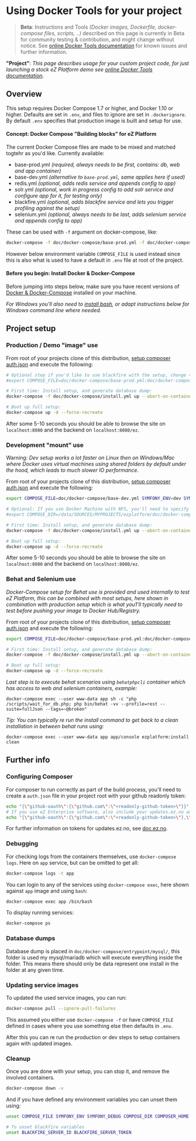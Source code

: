 # Using Docker Tools for your project

> **Beta**: Instructions and Tools *(Docker images, Dockerfile, docker-compose files, scripts, ..)* described on this page
 is currently in Beta for community testing & contribution, and might change without notice.
 See [online Docker Tools documentation](https://doc.ez.no/display/DEVELOPER/Docker+Tools) for known issues and further information.


**"Project"**: *This page describes usage for your custom project code, for just launching a stock eZ Platform demo see [online Docker Tools documentation](https://doc.ez.no/display/DEVELOPER/Docker+Tools)*.


## Overview

This setup requires Docker Compose 1.7 or higher, and Docker 1.10 or higher. Defaults are set in `.env`, and
files to ignore are set in `.dockerignore`. By default `.env` specifies that production image is built and setup for use.

#### Concept: Docker Compose "Building blocks" for eZ Platform

The current Docker Compose files are made to be mixed and matched togtehr as you'd like. Currently available:
- base-prod.yml _(required, always needs to be first, contains: db, web and app container)_
- base-dev.yml _(alternative to `base-prod.yml`, same applies here if used)_
- redis.yml _(optional, adds redis service and appends config to app)_
- solr.yml _(optional, work in progress config to add solr service and configure app for it, for testing only)_
- blackfire.yml _(optional, adds blackfire service and lets you trigger profiling against the setup)_
- selenium.yml _(optional, always needs to be last, adds selenium service and appends config to app)_


These can be used with `-f` argument on docker-compose, like:
```bash
docker-compose -f doc/docker-compose/base-prod.yml -f doc/docker-compose/redis.yml up -d --force-recreate
```

However below environment variable `COMPOSE_FILE` is used instead since this is also what is used to have a default in
`.env` file at root of the project.


#### Before you begin: Install Docker & Docker-Compose

Before jumping into steps below, make sure you have recent versions of [Docker & Docker-Compose](https://www.docker.com/)
installed on your machine.

*For Windows you'll also need to [install bash](https://msdn.microsoft.com/en-us/commandline/wsl/about), or adapt instructions below for Windows command line where needed.*

## Project setup

### Production / Demo "image" use

From root of your projects clone of this distribution, [setup composer auth.json](#composer) and execute the following:
```sh
# Optional step if you'd like to use blackfire with the setup, change <id> and <token> with your own values
#export COMPOSE_FILE=doc/docker-compose/base-prod.yml:doc/docker-compose/blackfire.yml BLACKFIRE_SERVER_ID=<id> BLACKFIRE_SERVER_TOKEN=<token>

# First time: Install setup, and generate database dump:
docker-compose -f doc/docker-compose/install.yml up --abort-on-container-exit

# Boot up full setup:
docker-compose up -d --force-recreate
```

After some 5-10 seconds you should be able to browse the site on `localhost:8080` and the backend on `localhost:8080/ez`.

### Development "mount" use


Warning: *Dev setup works a lot faster on Linux then on Windows/Mac where Docker uses virtual machines using shared folders
by default under the hood, which leads to much slower IO performance.*

From root of your projects clone of this distribution, [setup composer auth.json](#composer) and execute the following:
```sh
export COMPOSE_FILE=doc/docker-compose/base-dev.yml SYMFONY_ENV=dev SYMFONY_DEBUG=1

# Optional: If you use Docker Machine with NFS, you'll need to specify where project is, & give composer a valid directory.
#export COMPOSE_DIR=/data/SOURCES/MYPROJECTS/ezplatform/doc/docker-compose COMPOSER_HOME=/tmp

# First time: Install setup, and generate database dump:
docker-compose -f doc/docker-compose/install.yml up --abort-on-container-exit

# Boot up full setup:
docker-compose up -d --force-recreate
```


After some 5-10 seconds you should be able to browse the site on `localhost:8080` and the backend on `localhost:8080/ez`.


### Behat and Selenium use

*Docker-Compose setup for Behat use is provided and used internally to test eZ Platform, this can be combined with most
setups, here shown in combination with production setup which is what you1'll typically need to test before pushing your
image to Docker Hub/Registry.*

From root of your projects clone of this distribution, [setup composer auth.json](#composer) and execute the following:
```sh
export COMPOSE_FILE=doc/docker-compose/base-prod.yml:doc/docker-compose/selenium.yml

# First time: Install setup, and generate database dump:
docker-compose -f doc/docker-compose/install.yml up --abort-on-container-exit

# Boot up full setup:
docker-compose up -d --force-recreate
```

*Last step is to execute behat scenarios using `behatphpcli` container which has access to web and selenium containers, example:*
```
docker-compose exec --user www-data app sh -c "php /scripts/wait_for_db.php; php bin/behat -vv --profile=rest --suite=fullJson --tags=~@broken"
```


*Tip: You can typically re run the install command to get back to a clean installation in between behat runs using:*
```
docker-compose exec --user www-data app app/console ezplatform:install clean
```

## Further info

### <a name="composer"></a>Configuring Composer

For composer to run correctly as part of the build process, you'll need to create a `auth.json` file in your project root with your github readonly token:

```sh
echo "{\"github-oauth\":{\"github.com\":\"<readonly-github-token>\"}}" > auth.json
# If you use eZ Enterprise software, also include your updates.ez.no auth token
echo "{\"github-oauth\":{\"github.com\":\"<readonly-github-token>\"},\"http-basic\":{\"updates.ez.no\": {\"username\":\"<installation-key>\",\"password\":\"<token-pasword>\",}}}" > auth.json
```

For further information on tokens for updates.ez.no, see [doc.ez.no](https://doc.ez.no/display/DEVELOPER/Using+Composer).



### Debugging

For checking logs from the containers themselves, use `docker-compose logs`. Here on `app` service, but can be omitted to get all:
```sh
docker-compose logs -t app
```


You can login to any of the services using `docker-compose exec`, here shown against `app` image and using `bash`:
```sh
docker-compose exec app /bin/bash
```

To display running services:
```sh
docker-compose ps
```

### Database dumps

Database dump is placed in `doc/docker-compose/entrypoint/mysql/`, this folder is used my mysql/mariadb which will execute
everything inside the folder. This means there should only be data represent one install in the folder at any given time.



### Updating service images

To updated the used service images, you can run:
```sh
docker-compose pull --ignore-pull-failures
```

This assumed you either use `docker-compose -f` or have `COMPOSE_FILE` defined in cases where you use something else
then defaults in `.env`.

After this you can re run the production or dev steps to setup containers again with updated images.

### Cleanup

Once you are done with your setup, you can stop it, and remove the involved containers.
```sh
docker-compose down -v
```

And if you have defined any environment variables you can unset them using:
```sh
unset COMPOSE_FILE SYMFONY_ENV SYMFONY_DEBUG COMPOSE_DIR COMPOSER_HOME

# To unset blackfire variables
unset BLACKFIRE_SERVER_ID BLACKFIRE_SERVER_TOKEN
```
